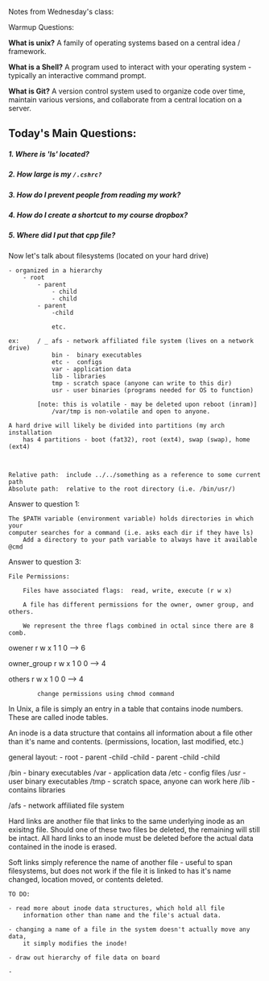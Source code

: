 Notes from Wednesday's class:



Warmup Questions:

**What is unix?**
    A family of operating systems based on a central idea / framework.

**What is a Shell?**
    A program used to interact with your operating system - typically an
        interactive command prompt.

**What is Git?**
    A version control system used to organize code over time, maintain various
        versions, and collaborate from a central location on a server.




Today's Main Questions:
-----------------------

##### 1. Where is 'ls' located?

##### 2. How large is my `/.cshrc?`

##### 3. How do I prevent people from reading my work?

##### 4. How do I create a shortcut to my course dropbox?

##### 5. Where did I put that cpp file?




Now let's talk about filesystems (located on your hard drive)
    
    - organized in a hierarchy
        - root
            - parent
                - child
                - child
            - parent
                -child

                etc.

    ex:     / _ afs - network affiliated file system (lives on a network drive)
                bin -  binary executables
                etc -  configs
                var - application data
                lib - libraries
                tmp - scratch space (anyone can write to this dir)
                usr - user binaries (programs needed for OS to function)

            [note: this is volatile - may be deleted upon reboot (inram)]
                /var/tmp is non-volatile and open to anyone.

    A hard drive will likely be divided into partitions (my arch installation 
        has 4 partitions - boot (fat32), root (ext4), swap (swap), home (ext4)



    Relative path:  include ../../something as a reference to some current path
    Absolute path:  relative to the root directory (i.e. /bin/usr/)


Answer to question 1:

    The $PATH variable (environment variable) holds directories in which your
    computer searches for a command (i.e. asks each dir if they have ls)
        Add a directory to your path variable to always have it available @cmd 
        

Answer to question 3:

    File Permissions:
        
        Files have associated flags:  read, write, execute (r w x)
    
        A file has different permissions for the owner, owner group, and others.

        We represent the three flags combined in octal since there are 8 comb.

   owener   r w x
            1 1 0  --> 6

owner_group r w x
            1 0 0  --> 4

   others   r w x
            1 0 0  --> 4

            change permissions using chmod command


In Unix, a file is simply an entry in a table that contains inode numbers.
These are called inode tables.

An inode is a data structure that contains all information about a file other
than it's name and contents. (permissions, location, last modified, etc.)

general layout:
    - root
        - parent
            -child
            -child
        - parent
            -child
            -child

/bin    -   binary executables
/var    -   application data
/etc    -   config files
/usr    -   user binary executables
/tmp    -   scratch space, anyone can work here
/lib    -   contains libraries

/afs    -   network affiliated file system



Hard links are another file that links to the same underlying inode as an
exisitng file.  Should one of these two files be deleted, the remaining will
still be intact.  All hard links to an inode must be deleted before the actual
data contained in the inode is erased.

Soft links simply reference the name of another file - useful to span
filesystems, but does not work if the file it is linked to has it's name
changed, location moved, or contents deleted.






    TO DO: 
    
    - read more about inode data structures, which hold all file
        information other than name and the file's actual data.

    - changing a name of a file in the system doesn't actually move any data,
        it simply modifies the inode!

    - draw out hierarchy of file data on board

    - 















